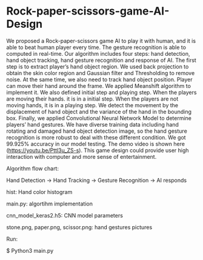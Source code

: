 # Rock-paper-scissors-game-AI-Design
We proposed a Rock-paper-scissors game AI to play it with human, and it is able to beat human player every time. The gesture recognition is able to computed in real-time. Our algorithm includes four steps: hand detection, hand object tracking, hand gesture recognition and response of AI. The first step is to extract player’s hand object region. We used back projection to obtain the skin color region and Gaussian filter and Thresholding to remove noise. At the same time, we also need to track hand object position. Player can move their hand around the frame. We applied Meanshift algorithm to implement it. We also defined initial step and playing step. When the players are moving their hands. it is in a initial step. When the players are not moving hands, it is in a playing step. We detect the movement by the displacement of hand object and the variance of the hand in the bounding box. Finally, we applied Convolutional Neural Network Model to determine players’ hand gestures. We have diverse training data including hand rotating and damaged hand object detection image, so the hand gesture recognition is more robust to deal with these different condition. We got 99.925% accuracy in our model testing. The demo video is shown here (https://youtu.be/Pttl3u_ZS-s). This game design could provide user high interaction with computer and more sense of entertainment.


Algorithm flow chart:

Hand Detection -> Hand Tracking -> Gesture Recognition -> AI responds

hist: Hand color histogram 

main.py: algortihm implementation

cnn_model_keras2.h5: CNN model parameters

stone.png, paper.png, scissor.png: hand gestures pictures


Run:

$ Python3 main.py
